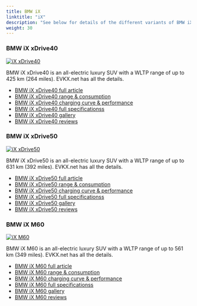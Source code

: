 ```yaml
---
title: BMW iX
linktitle: "iX"
description: "See below for details of the different variants of BMW iX"
weight: 30
---
```

### BMW iX xDrive40

<a href="ix_xdrive40/"><img src="https://media.evkx.net/multimedia/models/bmw/ix/ix_xdrive40/main_1_st.jpg" class="img-fluid" alt="iX xDrive40" ></a>

BMW iX xDrive40 is an all-electric luxury SUV with a WLTP range of up to 425 km (264 miles). EVKX.net has all the details. 

- [BMW iX xDrive40 full article](ix_xdrive40/)
- [BMW iX xDrive40 range & consumption](ix_xdrive40/rangeandconsumption/)
- [BMW iX xDrive40 charging curve & performance](ix_xdrive40/chargingcurve/)
- [BMW iX xDrive40 full specificationss](ix_xdrive40/specifications/)
- [BMW iX xDrive40 gallery](ix_xdrive40/gallery/)
- [BMW iX xDrive40 reviews](ix_xdrive40/reviews/)

### BMW iX xDrive50

<a href="ix_xdrive50/"><img src="https://media.evkx.net/multimedia/models/bmw/ix/ix_xdrive50/main_1_st.jpg" class="img-fluid" alt="iX xDrive50" ></a>

BMW iX xDrive50 is an all-electric luxury SUV with a WLTP range of up to 631 km (392 miles). EVKX.net has all the details. 

- [BMW iX xDrive50 full article](ix_xdrive50/)
- [BMW iX xDrive50 range & consumption](ix_xdrive50/rangeandconsumption/)
- [BMW iX xDrive50 charging curve & performance](ix_xdrive50/chargingcurve/)
- [BMW iX xDrive50 full specificationss](ix_xdrive50/specifications/)
- [BMW iX xDrive50 gallery](ix_xdrive50/gallery/)
- [BMW iX xDrive50 reviews](ix_xdrive50/reviews/)

### BMW iX M60

<a href="ix_m60/"><img src="https://media.evkx.net/multimedia/models/bmw/ix/ix_m60/main_1_st.jpg" class="img-fluid" alt="iX M60" ></a>

BMW iX M60 is an all-electric luxury SUV with a WLTP range of up to 561 km (349 miles). EVKX.net has all the details. 

- [BMW iX M60 full article](ix_m60/)
- [BMW iX M60 range & consumption](ix_m60/rangeandconsumption/)
- [BMW iX M60 charging curve & performance](ix_m60/chargingcurve/)
- [BMW iX M60 full specificationss](ix_m60/specifications/)
- [BMW iX M60 gallery](ix_m60/gallery/)
- [BMW iX M60 reviews](ix_m60/reviews/)

